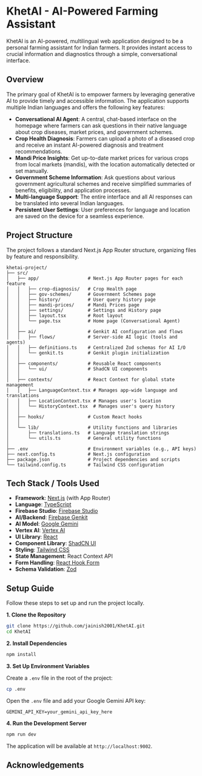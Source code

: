 # KhetAI - AI-Powered Farming Assistant

KhetAI is an AI-powered, multilingual web application designed to be a personal farming assistant for Indian farmers.
It provides instant access to crucial information and diagnostics through a simple, conversational interface.


## Overview

The primary goal of KhetAI is to empower farmers by leveraging generative AI to provide timely and accessible information. The application supports multiple Indian languages and offers the following key features:

*   **Conversational AI Agent**: A central, chat-based interface on the homepage where farmers can ask questions in their native language about crop diseases, market prices, and government schemes.
*   **Crop Health Diagnosis**: Farmers can upload a photo of a diseased crop and receive an instant AI-powered diagnosis and treatment recommendations.
*   **Mandi Price Insights**: Get up-to-date market prices for various crops from local markets (mandis), with the location automatically detected or set manually.
*   **Government Scheme Information**: Ask questions about various government agricultural schemes and receive simplified summaries of benefits, eligibility, and application processes.
*   **Multi-language Support**: The entire interface and all AI responses can be translated into several Indian languages.
*   **Persistent User Settings**: User preferences for language and location are saved on the device for a seamless experience.

## Project Structure

The project follows a standard Next.js App Router structure, organizing files by feature and responsibility.

```
khetai-project/
├── src/
│   ├── app/                  # Next.js App Router pages for each feature
│   │   ├── crop-diagnosis/   # Crop Health page
│   │   ├── gov-schemes/      # Government Schemes page
│   │   ├── history/          # User query history page
│   │   ├── mandi-prices/     # Mandi Prices page
│   │   ├── settings/         # Settings and History page
│   │   ├── layout.tsx        # Root layout
│   │   └── page.tsx          # Home page (Conversational Agent)
│   │
│   ├── ai/                   # Genkit AI configuration and flows
│   │   ├── flows/            # Server-side AI logic (tools and agents)
│   │   ├── definitions.ts    # Centralized Zod schemas for AI I/O
│   │   └── genkit.ts         # Genkit plugin initialization
│   │
│   ├── components/           # Reusable React components
│   │   └── ui/               # ShadCN UI components
│   │
│   ├── contexts/             # React Context for global state management
│   │   ├── LanguageContext.tsx # Manages app-wide language and translations
│   │   ├── LocationContext.tsx # Manages user's location
│   │   └── HistoryContext.tsx  # Manages user's query history
│   │
│   ├── hooks/                # Custom React hooks
│   │
│   └── lib/                  # Utility functions and libraries
│       ├── translations.ts   # Language translation strings
│       └── utils.ts          # General utility functions
│
├── .env                      # Environment variables (e.g., API keys)
├── next.config.ts            # Next.js configuration
├── package.json              # Project dependencies and scripts
└── tailwind.config.ts        # Tailwind CSS configuration
```

## Tech Stack / Tools Used

*   **Framework**: [Next.js](https://nextjs.org/) (with App Router)
*   **Language**: [TypeScript](https://www.typescriptlang.org/)
*   **Firebase Studio**: [Firebase Studio](https://studio.firebase.google.com/)
*   **AI/Backend**: [Firebase Genkit](https://firebase.google.com/docs/genkit)
*   **AI Model**: [Google Gemini](https://ai.google/gemini/)
*   **Vertex AI**: [Vertex AI](https://console.cloud.google.com/vertex-ai/)
*   **UI Library**: [React](https://reactjs.org/)
*   **Component Library**: [ShadCN UI](https://ui.shadcn.com/)
*   **Styling**: [Tailwind CSS](https://tailwindcss.com/)
*   **State Management**: React Context API
*   **Form Handling**: [React Hook Form](https://react-hook-form.com/)
*   **Schema Validation**: [Zod](https://zod.dev/)

## Setup Guide

Follow these steps to set up and run the project locally.

**1. Clone the Repository**

```bash
git clone https://github.com/jainish2001/KhetAI.git
cd KhetAI
```

**2. Install Dependencies**

```bash
npm install
```

**3. Set Up Environment Variables**

Create a `.env` file in the root of the project:

```bash
cp .env
```

Open the `.env` file and add your Google Gemini API key:

```
GEMINI_API_KEY=your_gemini_api_key_here
```

**4. Run the Development Server**

```bash
npm run dev
```

The application will be available at `http://localhost:9002`.


## Acknowledgements

